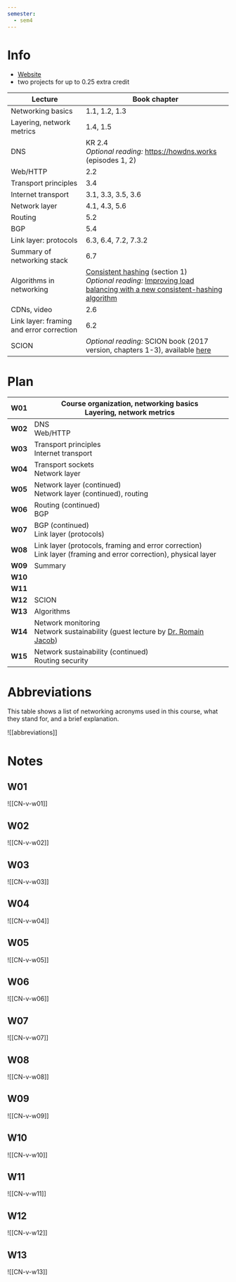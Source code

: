 ```yaml
---
semester:
  - sem4
---
```


# Info
- [Website](https://netsec.ethz.ch/courses/cn-2025/)
- two projects for up to 0.25 extra credit

| Lecture                                  | Book chapter                                                                                                                                                                                                                                                                                       |
| ---------------------------------------- | -------------------------------------------------------------------------------------------------------------------------------------------------------------------------------------------------------------------------------------------------------------------------------------------------- |
| Networking basics                        | 1.1, 1.2, 1.3                                                                                                                                                                                                                                                                                      |
| Layering, network metrics                | 1.4, 1.5                                                                                                                                                                                                                                                                                           |
| DNS                                      | KR 2.4<br>*Optional reading:* <https://howdns.works> (episodes 1, 2)                                                                                                                                                                                                                               |
| Web/HTTP                                 | 2.2                                                                                                                                                                                                                                                                                                |
| Transport principles                     | 3.4                                                                                                                                                                                                                                                                                                |
| Internet transport                       | 3.1, 3.3, 3.5, 3.6                                                                                                                                                                                                                                                                                 |
| Network layer                            | 4.1, 4.3, 5.6                                                                                                                                                                                                                                                                                      |
| Routing                                  | 5.2                                                                                                                                                                                                                                                                                                |
| BGP                                      | 5.4                                                                                                                                                                                                                                                                                                |
| Link layer: protocols                    | 6.3, 6.4, 7.2, 7.3.2                                                                                                                                                                                                                                                                               |
| Summary of networking stack              | 6.7                                                                                                                                                                                                                                                                                                |
| Algorithms in networking                 | [Consistent hashing](http://theory.stanford.edu/~tim/s17/l/l1.pdf) (section 1)<br>*Optional reading:* [Improving load balancing with a new consistent-hashing algorithm](https://medium.com/vimeo-engineering-blog/improving-load-balancing-with-a-new-consistent-hashing-algorithm-9f1bd75709ed) |
| CDNs, video                              | 2.6                                                                                                                                                                                                                                                                                                |
| Link layer: framing and error correction | 6.2                                                                                                                                                                                                                                                                                                |
| SCION                                    | *Optional reading:* SCION book (2017 version, chapters 1-3), available [here](https://scion-architecture.net/pdf/SCION-book.pdf)                                                                                                                                                                   |


# Plan
| **W01** | Course organization, networking basics<br>Layering, network metrics                                                             |
| ------- | ------------------------------------------------------------------------------------------------------------------------------- |
| **W02** | DNS<br>Web/HTTP                                                                                                                 |
| **W03** | Transport principles<br>Internet transport                                                                                      |
| **W04** | Transport sockets<br>Network layer                                                                                              |
| **W05** | Network layer (continued)<br>Network layer (continued), routing                                                                 |
| **W06** | Routing (continued)<br>BGP                                                                                                      |
| **W07** | BGP (continued)<br>Link layer (protocols)                                                                                       |
| **W08** | Link layer (protocols, framing and error correction)<br>Link layer (framing and error correction), physical layer               |
| **W09** | Summary                                                                                                                         |
| **W10** |                                                                                                                                 |
| **W11** |                                                                                                                                 |
| **W12** | SCION                                                                                                                           |
| **W13** | Algorithms                                                                                                                      |
| **W14** | Network monitoring<br>Network sustainability (guest lecture by [Dr. Romain Jacob](https://nsg.ee.ethz.ch/people/romain-jacob/)) |
| **W15** | Network sustainability (continued)<br>Routing security                                                                          |


# Abbreviations
This table shows a list of networking acronyms used in this course, what they stand for, and a brief explanation.

![[abbreviations]]


# Notes

## W01
![[CN-v-w01]]

## W02
![[CN-v-w02]]

## W03
![[CN-v-w03]]

## W04
![[CN-v-w04]]

## W05
![[CN-v-w05]]

## W06
![[CN-v-w06]]

## W07
![[CN-v-w07]]

## W08
![[CN-v-w08]]

## W09
![[CN-v-w09]]

## W10
![[CN-v-w10]]

## W11
![[CN-v-w11]]

## W12
![[CN-v-w12]]

## W13
![[CN-v-w13]]
